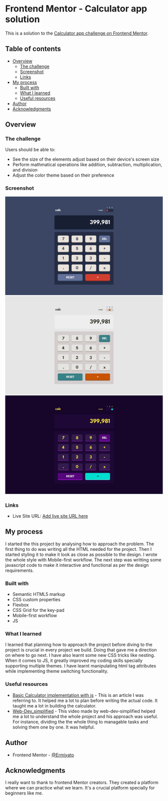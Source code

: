 # Frontend Mentor - Calculator app solution

This is a solution to the [Calculator app challenge on Frontend Mentor](https://www.frontendmentor.io/challenges/calculator-app-9lteq5N29).

## Table of contents

- [Overview](#overview)
  - [The challenge](#the-challenge)
  - [Screenshot](#screenshot)
  - [Links](#links)
- [My process](#my-process)
  - [Built with](#built-with)
  - [What I learned](#what-i-learned)
  - [Useful resources](#useful-resources)
- [Author](#author)
- [Acknowledgments](#acknowledgments)

## Overview

### The challenge

Users should be able to:

- See the size of the elements adjust based on their device's screen size
- Perform mathmatical operations like addition, subtraction, multiplication, and division
- Adjust the color theme based on their preference


### Screenshot

![Designs](design/desktop-design-theme-1.jpg)
![Designs](design/desktop-design-theme-2.jpg)
![Designs](design/desktop-design-theme-3.jpg)


### Links

- Live Site URL: [Add live site URL here](https://your-live-site-url.com)

## My process

I started the this project by analysing how to approach the problem. The first thing to do was writing all the HTML needed for the project. Then I started styling it to make it look as close as possible to the design. I wrote the whole style with Mobile-first workflow. The next step was writting some javascript code to make it interactive and functional as per the design requirements.


### Built with

- Semantic HTML5 markup
- CSS custom properties
- Flexbox
- CSS Grid for the key-pad
- Mobile-first workflow
- JS


### What I learned

I learned that planning how to approach the project before diving to the project is crucial in every project we build. Doing that gave me a direction on where to go next. I have also learnt some new CSS tricks like nesting. When it comes to JS, it greatly improved my coding skills specially supporting multiple themes. I have learnt manipulating html tag attributes while implementing theme switching functionality. 

### Useful resources

- [Basic Calculator implementation with js](https://medium.com/@kshitijsharma94/building-a-simple-calculator-with-html-css-and-javascript-1bda25ce3d80) - This is an article I was referring to. It helped me a lot to plan before writing the actual code. It taught me a lot in building the calculator.
- [Web-Dev_simplified](https://www.youtube.com/watch?v=j59qQ7YWLxw&pp=ygUNY2FsY3VsYXRvciBqcw%3D%3D) - This video made by web-dev-simplified helped me a lot to understand the whole project and his approach was useful. For instance, dividing the the whole thing to managable tasks and solving them one by one. It was helpful.


## Author

- Frontend Mentor - [@Ermiyato](https://www.frontendmentor.io/profile/Ermiyato) 

## Acknowledgments

I really want to thank to frontend Mentor creators. They created a platform where we can practice what we learn. It's a crucial platform specially for beginners like me.
